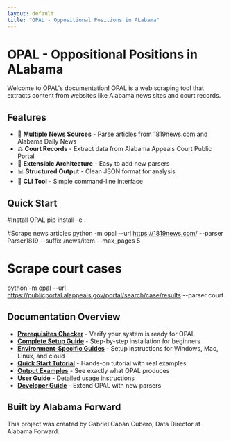 ```yaml
---
layout: default
title: "OPAL - Oppositional Positions in ALabama"
---
```


# OPAL - Oppositional Positions in ALabama

Welcome to OPAL's documentation! OPAL is a web scraping tool that extracts content from websites like Alabama news sites and court records.

## Features

- 📰 **Multiple News Sources** - Parse articles from 1819news.com and Alabama Daily News
- ⚖️ **Court Records** - Extract data from Alabama Appeals Court Public Portal
- 🔧 **Extensible Architecture** - Easy to add new parsers
- 📊 **Structured Output** - Clean JSON format for analysis
- 🚀 **CLI Tool** - Simple command-line interface

## Quick Start

#Install OPAL
pip install -e .

#Scrape news articles
python -m opal --url https://1819news.com/ --parser Parser1819 --suffix /news/item --max_pages 5

# Scrape court cases
python -m opal --url https://publicportal.alappeals.gov/portal/search/case/results --parser court

## Documentation Overview

- **[Prerequisites Checker](getting-started/prerequisites-checker.md)** - Verify your system is ready for OPAL
- **[Complete Setup Guide](getting-started/complete-setup-guide.md)** - Step-by-step installation for beginners
- **[Environment-Specific Guides](getting-started/environment-guides.md)** - Setup instructions for Windows, Mac, Linux, and cloud
- **[Quick Start Tutorial](getting-started/quickstart-tutorial.md)** - Hands-on tutorial with real examples
- **[Output Examples](user-guide/output-examples.md)** - See exactly what OPAL produces
- **[User Guide](user-guide/cli-reference.md)** - Detailed usage instructions
- **[Developer Guide](developer/architecture.md)** - Extend OPAL with new parsers

## Built by Alabama Forward

This project was created by Gabriel Cabán Cubero, Data Director at Alabama Forward.
